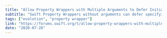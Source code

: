 ```yaml
---
title: "Allow Property Wrappers with Multiple Arguments to Defer Initialization when wrappedValue is not Specified"
subtitle: "Swift Property Wrappers without arguments can defer specifying the wrapped value until the initialization of the containing type. In this Swift evolution pitch, Andrew Arnopoulos proposes making this feature available to Property Wrappers which have multiple arguments. Seems like a reasonable proposal to me."
tags: ["evolution", "property wrapper"]
link: "https://forums.swift.org/t/allow-property-wrappers-with-multiple-arguments-to-defer-initialization-when-wrappedvalue-is-not-specified/38319"
date: "2020-07-28"
---
```

